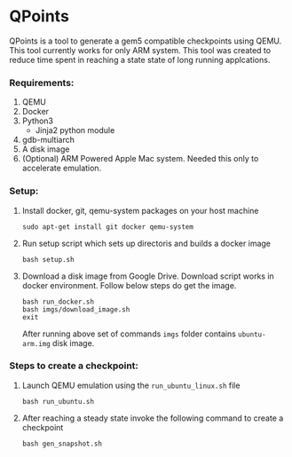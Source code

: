 # QPoints

QPoints is a tool to generate a gem5 compatible checkpoints 
using QEMU. This tool currently works for only ARM system. 
This tool was created to reduce time spent in reaching
a state state of long running applcations.

### Requirements:
1. QEMU
2. Docker
3. Python3
   - Jinja2 python module
4. gdb-multiarch
5. A disk image
6. (Optional) ARM Powered Apple Mac system. Needed this only to accelerate emulation.

### Setup:
1. Install docker, git, qemu-system packages on your host machine
   ```
   sudo apt-get install git docker qemu-system
   ```
2. Run setup script which sets up directoris and builds a docker image
   ```
   bash setup.sh
   ```
3. Download a disk image from Google Drive. Download script works in docker
   environment. Follow below steps do get the image.
   ```
   bash run_docker.sh
   bash imgs/download_image.sh
   exit
   ```
   After running above set of commands `imgs` folder contains `ubuntu-arm.img` disk image.
   
### Steps to create a checkpoint:
1. Launch QEMU emulation using the `run_ubuntu_linux.sh` file
   ```
   bash run_ubuntu.sh
   ```
2. After reaching a steady state invoke the following command to create a checkpoint
   ```
   bash gen_snapshot.sh
   ```
